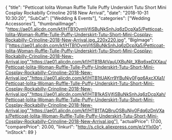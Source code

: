 {
	"title": "Petticoat lolita Woman Ruffle Tulle Puffy Underskirt Tutu Short Mini Cosplay Rockabilly Crinoline 2018 New Arrival",
	"date": "2018-10-31 10:30:20",
	"SubCat": ["Wedding & Events"],
	"categories": ["Wedding Accessories"],
	"thumbnailImage": "https://ae01.alicdn.com/kf/HTB1OymVjfiSBuNkSnhJq6zDcpXa5/Petticoat-lolita-Woman-Ruffle-Tulle-Puffy-Underskirt-Tutu-Short-Mini-Cosplay-Rockabilly-Crinoline-2018-New-Arrival.jpg_220x220.jpg",
	"BigImage": ["https://ae01.alicdn.com/kf/HTB1OymVjfiSBuNkSnhJq6zDcpXa5/Petticoat-lolita-Woman-Ruffle-Tulle-Puffy-Underskirt-Tutu-Short-Mini-Cosplay-Rockabilly-Crinoline-2018-New-Arrival.jpg","https://ae01.alicdn.com/kf/HTB1BAtVauUXBuNjt_XBq6xeDXXau/Petticoat-lolita-Woman-Ruffle-Tulle-Puffy-Underskirt-Tutu-Short-Mini-Cosplay-Rockabilly-Crinoline-2018-New-Arrival.jpg","https://ae01.alicdn.com/kf/HTB1tUAKrr9YBuNjy0Fgq6AxcXXa1/Petticoat-lolita-Woman-Ruffle-Tulle-Puffy-Underskirt-Tutu-Short-Mini-Cosplay-Rockabilly-Crinoline-2018-New-Arrival.jpg","https://ae01.alicdn.com/kf/HTB1kASVjfiSBuNkSnhJq6zDcpXah/Petticoat-lolita-Woman-Ruffle-Tulle-Puffy-Underskirt-Tutu-Short-Mini-Cosplay-Rockabilly-Crinoline-2018-New-Arrival.jpg","https://ae01.alicdn.com/kf/HTB1TAQBruOSBuNjy0Fdq6zDnVXas/Petticoat-lolita-Woman-Ruffle-Tulle-Puffy-Underskirt-Tutu-Short-Mini-Cosplay-Rockabilly-Crinoline-2018-New-Arrival.jpg"],
	"actualPrice": 17.00,
	"comparePrice": 20.00,
	"linkurl": "http://s.click.aliexpress.com/e/zYIxI0o",
	"inStock": 89
}
